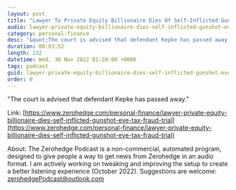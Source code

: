 ```yaml
---
layout: post
title: "Lawyer To Private Equity Billionaire Dies Of Self-Inflicted Gunshot On Eve Of Tax-Fraud Trial"
audio: lawyer-private-equity-billionaire-dies-self-inflicted-gunshot-eve-tax-fraud-trial-1
category: personal-finance
desc: "&quot;The court is advised that defendant Kepke has passed away.&quot;"
duration: 00:03:52
length: 232
datetime: Wed, 30 Nov 2022 01:20:00 +0000
tags: podcast
guid: lawyer-private-equity-billionaire-dies-self-inflicted-gunshot-eve-tax-fraud-trial-0
order: 0
---
```

&quot;The court is advised that defendant Kepke has passed away.&quot;

Link: [https://www.zerohedge.com/personal-finance/lawyer-private-equity-billionaire-dies-self-inflicted-gunshot-eve-tax-fraud-trial](https://www.zerohedge.com/personal-finance/lawyer-private-equity-billionaire-dies-self-inflicted-gunshot-eve-tax-fraud-trial)

About: The Zerohedge Podcast is a non-commercial, automated program, designed to give people a way to get news from Zerohedge in an audio format.  I am actively working on tweaking and improving the setup to create a better listening experience (October 2022).  Suggestions are welcome: [zerohedgePodcast@outlook.com](mailto:zerohedgePodcast@outlook.com)